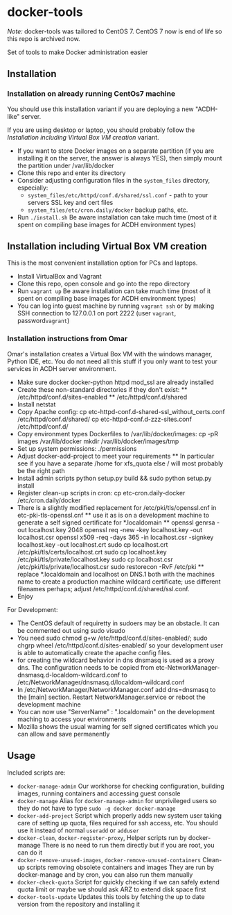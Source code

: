 # docker-tools

_Note:_ docker-tools was tailored to CentOS 7. CentOS 7 now is end of life so this repo is archived now.

Set of tools to make Docker administration easier

## Installation

### Installation on already running CentOs7 machine

You should use this installation variant if you are deploying a new "ACDH-like" server.

If you are using desktop or laptop, you should probably follow the *Installation including Virtual Box VM creation* variant.

* If you want to store Docker images on a separate partition (if you are installing it on the server, the answer is always YES), then simply mount the partition under /var/lib/docker
* Clone this repo and enter its directory
* Consider adjusting configuration files in the `system_files` directory, especially:
    * `system_files/etc/httpd/conf.d/shared/ssl.conf` - path to your servers SSL key and cert files
    * `system_files/etc/cron.daily/docker` backup paths, etc.
* Run `./install.sh`
  Be aware installation can take much time (most of it spent on compiling base images for ACDH environment types)

## Installation including Virtual Box VM creation

This is the most convenient installation option for PCs and laptops.

* Install VirtualBox and Vagrant
* Clone this repo, open console and go into the repo directory
* Run `vagrant up`
  Be aware installation can take much time (most of it spent on compiling base images for ACDH environment types)
* You can log into guest machine by running `vagrant ssh` or by making SSH connection to 127.0.0.1 on port 2222 (user `vagrant`, password`vagrant`)

### Installation instructions from Omar

Omar's installation creates a Virtual Box VM with the windows manager, Python IDE, etc.
You do not need all this stuff if you only want to test your services in ACDH server environment.

* Make sure docker docker-python httpd mod_ssl are already installed
* Create these non-standard directories if they don't exist:
** /etc/httpd/conf.d/sites-enabled
** /etc/httpd/conf.d/shared
* Install netstat
* Copy Apache config:
  cp etc-httpd-conf.d-shared-ssl_without_certs.conf /etc/httpd/conf.d/shared/
  cp etc-httpd-conf.d-zzz-sites.conf /etc/httpd/conf.d/
* Copy environment types Dockerfiles to /var/lib/docker/images:
  cp -pR images /var/lib/docker
  mkdir /var/lib/docker/images/tmp
* Set up system permissions:
  ./permissions
* Adjust docker-add-project to meet your requirements
** In particular see if you have a separate /home for xfs_quota else / will most probably be the right path
* Install admin scripts
  python setup.py build && sudo python setup.py install
* Register clean-up scripts in cron:
  cp etc-cron.daily-docker /etc/cron.daily/docker
* There is a slightly modified replacement for /etc/pki/tls/openssl.cnf in etc-pki-tls-openssl.cnf
** use it as is on a development machine to generate a self signed certificate for *.localdomain
** openssl genrsa -out localhost.key 2048
   openssl req -new -key localhost.key -out localhost.csr
   openssl x509 -req -days 365 -in localhost.csr -signkey localhost.key -out localhost.crt
   sudo cp localhost.crt /etc/pki/tls/certs/localhost.crt
   sudo cp localhost.key /etc/pki/tls/private/localhost.key
   sudo cp localhost.csr /etc/pki/tls/private/localhost.csr
   sudo restorecon -RvF /etc/pki
** replace *.localdomain and localhost on DNS.1 both with the machines name to create a production machine
   wildcard certificate; use different filenames perhaps; adjust /etc/httpd/conf.d/shared/ssl.conf.
* Enjoy

For Development:
* The CentOS default of requiretty in sudoers may be an obstacle. It can be commented out using sudo visudo
* You need sudo chmod g+w /etc/httpd/conf.d/sites-enabled/; sudo chgrp wheel /etc/httpd/conf.d/sites-enabled/
  so your development user is able to automatically create the apache config files.
* for creating the wildcard behavior in dns dnsmasq is used as a proxy dns. The configuration needs to be copied
  from etc-NetworkManager-dnsmasq.d-localdom-wildcard.conf to /etc/NetworkManager/dnsmasq.d/localdom-wildcard.conf
* In /etc/NetworkManager/NetworkManager.conf add dns=dnsmasq to the [main] section. Restart NetworkManager.service or
  reboot the development machine
* You can now use "ServerName" : "<name>.localdomain" on the development maching to access your environments
* Mozilla shows the usual warning for self signed certificates which you can allow and save permanently

## Usage

Included scripts are:

* `docker-manage-admin`
  Our workhorse for checking configuration, building images, running containers and accessing guest console
* `docker-manage`
  Alias for `docker-manage-admin` for unprivileged users so they do not have to type `sudo -g docker docker-manage`
* `docker-add-project`
  Script which properly adds new system user taking care of setting up quota, files required for ssh access, etc.
  You should use it instead of normal `useradd` or `adduser`
* `docker-clean`, `docker-register-proxy`, 
  Helper scripts run by docker-manage
  There is no need to run them directly but if you are root, you can do it
* `docker-remove-unused-images`, `docker-remove-unused-containers`
  Clean-up scripts removing obsolete containers and images
  They are run by docker-manage and by cron, you can also run them manually
* `docker-check-quota`
  Script for quickly checking if we can safely extend quota limit or maybe we
  should ask ARZ to extend disk space first
* `docker-tools-update`
  Updates this tools by fetching the up to date version from the repository and installing it

